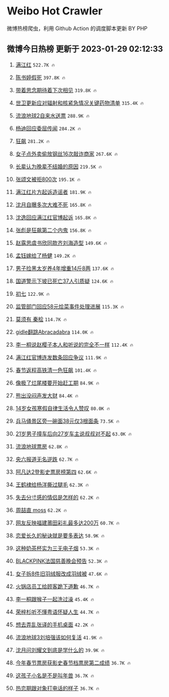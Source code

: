 # Weibo Hot Crawler 



微博热榜爬虫，利用 Github Action 的调度脚本更新 BY PHP 


## 微博今日热榜 更新于 2023-01-29 02:12:33 
1. [满江红](https://s.weibo.com/weibo?q=%E6%BB%A1%E6%B1%9F%E7%BA%A2&t=31&band_rank=1&Refer=top) `522.7K 🔥` 

1. [陈书婷假死](https://s.weibo.com/weibo?q=%23%E9%99%88%E4%B9%A6%E5%A9%B7%E5%81%87%E6%AD%BB%23&t=31&band_rank=2&Refer=top) `397.8K 🔥` 

1. [带着思念期待着下次相见](https://s.weibo.com/weibo?q=%23%E5%B8%A6%E7%9D%80%E6%80%9D%E5%BF%B5%E6%9C%9F%E5%BE%85%E7%9D%80%E4%B8%8B%E6%AC%A1%E7%9B%B8%E8%A7%81%23&t=31&band_rank=3&Refer=top) `319.8K 🔥` 

1. [世卫更新应对辐射和核紧急情况关键药物清单](https://s.weibo.com/weibo?q=%23%E4%B8%96%E5%8D%AB%E6%9B%B4%E6%96%B0%E5%BA%94%E5%AF%B9%E8%BE%90%E5%B0%84%E5%92%8C%E6%A0%B8%E7%B4%A7%E6%80%A5%E6%83%85%E5%86%B5%E5%85%B3%E9%94%AE%E8%8D%AF%E7%89%A9%E6%B8%85%E5%8D%95%23&t=31&band_rank=4&Refer=top) `315.4K 🔥` 

1. [流浪地球2自来水送票](https://s.weibo.com/weibo?q=%23%E6%B5%81%E6%B5%AA%E5%9C%B0%E7%90%832%E8%87%AA%E6%9D%A5%E6%B0%B4%E9%80%81%E7%A5%A8%23&t=31&band_rank=5&Refer=top) `288.9K 🔥` 

1. [杨迪回应委屈传闻](https://s.weibo.com/weibo?q=%23%E6%9D%A8%E8%BF%AA%E5%9B%9E%E5%BA%94%E5%A7%94%E5%B1%88%E4%BC%A0%E9%97%BB%23&t=31&band_rank=6&Refer=top) `284.2K 🔥` 

1. [狂飙](https://s.weibo.com/weibo?q=%E7%8B%82%E9%A3%99&t=31&band_rank=7&Refer=top) `281.2K 🔥` 

1. [女子点外卖偷放钢丝16次敲诈商家](https://s.weibo.com/weibo?q=%23%E5%A5%B3%E5%AD%90%E7%82%B9%E5%A4%96%E5%8D%96%E5%81%B7%E6%94%BE%E9%92%A2%E4%B8%9D16%E6%AC%A1%E6%95%B2%E8%AF%88%E5%95%86%E5%AE%B6%23&t=31&band_rank=8&Refer=top) `267.6K 🔥` 

1. [长辈认为晚辈不结婚的原因](https://s.weibo.com/weibo?q=%23%E9%95%BF%E8%BE%88%E8%AE%A4%E4%B8%BA%E6%99%9A%E8%BE%88%E4%B8%8D%E7%BB%93%E5%A9%9A%E7%9A%84%E5%8E%9F%E5%9B%A0%23&t=31&band_rank=9&Refer=top) `219.5K 🔥` 

1. [张颂文被拒800次](https://s.weibo.com/weibo?q=%23%E5%BC%A0%E9%A2%82%E6%96%87%E8%A2%AB%E6%8B%92800%E6%AC%A1%23&t=31&band_rank=10&Refer=top) `195.1K 🔥` 

1. [满江红片方起诉造谣者](https://s.weibo.com/weibo?q=%23%E6%BB%A1%E6%B1%9F%E7%BA%A2%E7%89%87%E6%96%B9%E8%B5%B7%E8%AF%89%E9%80%A0%E8%B0%A3%E8%80%85%23&t=31&band_rank=11&Refer=top) `181.9K 🔥` 

1. [沈月自曝多次大难不死](https://s.weibo.com/weibo?q=%23%E6%B2%88%E6%9C%88%E8%87%AA%E6%9B%9D%E5%A4%9A%E6%AC%A1%E5%A4%A7%E9%9A%BE%E4%B8%8D%E6%AD%BB%23&t=31&band_rank=12&Refer=top) `165.8K 🔥` 

1. [沈逸回应满江红官博起诉](https://s.weibo.com/weibo?q=%23%E6%B2%88%E9%80%B8%E5%9B%9E%E5%BA%94%E6%BB%A1%E6%B1%9F%E7%BA%A2%E5%AE%98%E5%8D%9A%E8%B5%B7%E8%AF%89%23&t=31&band_rank=13&Refer=top) `165.8K 🔥` 

1. [张彪是狂飙第二个内鬼](https://s.weibo.com/weibo?q=%23%E5%BC%A0%E5%BD%AA%E6%98%AF%E7%8B%82%E9%A3%99%E7%AC%AC%E4%BA%8C%E4%B8%AA%E5%86%85%E9%AC%BC%23&t=31&band_rank=14&Refer=top) `156.8K 🔥` 

1. [赵露思虞书欣同款齐刘海造型](https://s.weibo.com/weibo?q=%23%E8%B5%B5%E9%9C%B2%E6%80%9D%E8%99%9E%E4%B9%A6%E6%AC%A3%E5%90%8C%E6%AC%BE%E9%BD%90%E5%88%98%E6%B5%B7%E9%80%A0%E5%9E%8B%23&t=31&band_rank=15&Refer=top) `149.6K 🔥` 

1. [孟钰嫁给了杨健](https://s.weibo.com/weibo?q=%23%E5%AD%9F%E9%92%B0%E5%AB%81%E7%BB%99%E4%BA%86%E6%9D%A8%E5%81%A5%23&t=31&band_rank=16&Refer=top) `149.2K 🔥` 

1. [男子捡黑太岁养4年增重14斤8两](https://s.weibo.com/weibo?q=%23%E7%94%B7%E5%AD%90%E6%8D%A1%E9%BB%91%E5%A4%AA%E5%B2%81%E5%85%BB4%E5%B9%B4%E5%A2%9E%E9%87%8D14%E6%96%A48%E4%B8%A4%23&t=31&band_rank=17&Refer=top) `137.6K 🔥` 

1. [国道警示下坡已死亡37人引质疑](https://s.weibo.com/weibo?q=%23%E5%9B%BD%E9%81%93%E8%AD%A6%E7%A4%BA%E4%B8%8B%E5%9D%A1%E5%B7%B2%E6%AD%BB%E4%BA%A137%E4%BA%BA%E5%BC%95%E8%B4%A8%E7%96%91%23&t=31&band_rank=18&Refer=top) `124.6K 🔥` 

1. [初七](https://s.weibo.com/weibo?q=%E5%88%9D%E4%B8%83&t=31&band_rank=19&Refer=top) `122.9K 🔥` 

1. [监管部门回应58元烩菜事件处理进展](https://s.weibo.com/weibo?q=%23%E7%9B%91%E7%AE%A1%E9%83%A8%E9%97%A8%E5%9B%9E%E5%BA%9458%E5%85%83%E7%83%A9%E8%8F%9C%E4%BA%8B%E4%BB%B6%E5%A4%84%E7%90%86%E8%BF%9B%E5%B1%95%23&t=31&band_rank=20&Refer=top) `115.3K 🔥` 

1. [莫须有 秦桧](https://s.weibo.com/weibo?q=%E8%8E%AB%E9%A1%BB%E6%9C%89%20%E7%A7%A6%E6%A1%A7&t=31&band_rank=21&Refer=top) `114.7K 🔥` 

1. [gidle翻跳Abracadabra](https://s.weibo.com/weibo?q=%23gidle%E7%BF%BB%E8%B7%B3Abracadabra%23&t=31&band_rank=22&Refer=top) `114.0K 🔥` 

1. [李一桐说赵樱子本人和听说的完全不一样](https://s.weibo.com/weibo?q=%23%E6%9D%8E%E4%B8%80%E6%A1%90%E8%AF%B4%E8%B5%B5%E6%A8%B1%E5%AD%90%E6%9C%AC%E4%BA%BA%E5%92%8C%E5%90%AC%E8%AF%B4%E7%9A%84%E5%AE%8C%E5%85%A8%E4%B8%8D%E4%B8%80%E6%A0%B7%23&t=31&band_rank=23&Refer=top) `112.4K 🔥` 

1. [满江红官博连发数条回应争议](https://s.weibo.com/weibo?q=%23%E6%BB%A1%E6%B1%9F%E7%BA%A2%E5%AE%98%E5%8D%9A%E8%BF%9E%E5%8F%91%E6%95%B0%E6%9D%A1%E5%9B%9E%E5%BA%94%E4%BA%89%E8%AE%AE%23&t=31&band_rank=24&Refer=top) `111.9K 🔥` 

1. [春节返程高铁清一色狂飙](https://s.weibo.com/weibo?q=%23%E6%98%A5%E8%8A%82%E8%BF%94%E7%A8%8B%E9%AB%98%E9%93%81%E6%B8%85%E4%B8%80%E8%89%B2%E7%8B%82%E9%A3%99%23&t=31&band_rank=25&Refer=top) `101.4K 🔥` 

1. [像极了烂尾楼要开始赶工期](https://s.weibo.com/weibo?q=%23%E5%83%8F%E6%9E%81%E4%BA%86%E7%83%82%E5%B0%BE%E6%A5%BC%E8%A6%81%E5%BC%80%E5%A7%8B%E8%B5%B6%E5%B7%A5%E6%9C%9F%23&t=31&band_rank=26&Refer=top) `84.9K 🔥` 

1. [熊出没闷声发大财](https://s.weibo.com/weibo?q=%23%E7%86%8A%E5%87%BA%E6%B2%A1%E9%97%B7%E5%A3%B0%E5%8F%91%E5%A4%A7%E8%B4%A2%23&t=31&band_rank=27&Refer=top) `84.4K 🔥` 

1. [14岁女孩寒假自律生活令人赞叹](https://s.weibo.com/weibo?q=%2314%E5%B2%81%E5%A5%B3%E5%AD%A9%E5%AF%92%E5%81%87%E8%87%AA%E5%BE%8B%E7%94%9F%E6%B4%BB%E4%BB%A4%E4%BA%BA%E8%B5%9E%E5%8F%B9%23&t=31&band_rank=28&Refer=top) `80.0K 🔥` 

1. [兵马俑景区旁一碗面38元仅3根面条](https://s.weibo.com/weibo?q=%23%E5%85%B5%E9%A9%AC%E4%BF%91%E6%99%AF%E5%8C%BA%E6%97%81%E4%B8%80%E7%A2%97%E9%9D%A238%E5%85%83%E4%BB%853%E6%A0%B9%E9%9D%A2%E6%9D%A1%23&t=31&band_rank=29&Refer=top) `73.5K 🔥` 

1. [21岁男子撞车后向27岁车主说叔叔对不起](https://s.weibo.com/weibo?q=%2321%E5%B2%81%E7%94%B7%E5%AD%90%E6%92%9E%E8%BD%A6%E5%90%8E%E5%90%9127%E5%B2%81%E8%BD%A6%E4%B8%BB%E8%AF%B4%E5%8F%94%E5%8F%94%E5%AF%B9%E4%B8%8D%E8%B5%B7%23&t=31&band_rank=30&Refer=top) `63.0K 🔥` 

1. [流浪地球票房](https://s.weibo.com/weibo?q=%E6%B5%81%E6%B5%AA%E5%9C%B0%E7%90%83%E7%A5%A8%E6%88%BF&t=31&band_rank=31&Refer=top) `62.8K 🔥` 

1. [央六报道无名逆跌](https://s.weibo.com/weibo?q=%23%E5%A4%AE%E5%85%AD%E6%8A%A5%E9%81%93%E6%97%A0%E5%90%8D%E9%80%86%E8%B7%8C%23&t=31&band_rank=32&Refer=top) `62.7K 🔥` 

1. [阿凡达2登影史票房榜第四](https://s.weibo.com/weibo?q=%23%E9%98%BF%E5%87%A1%E8%BE%BE2%E7%99%BB%E5%BD%B1%E5%8F%B2%E7%A5%A8%E6%88%BF%E6%A6%9C%E7%AC%AC%E5%9B%9B%23&t=31&band_rank=33&Refer=top) `62.6K 🔥` 

1. [王鹤棣给杨洋撕过腿毛](https://s.weibo.com/weibo?q=%23%E7%8E%8B%E9%B9%A4%E6%A3%A3%E7%BB%99%E6%9D%A8%E6%B4%8B%E6%92%95%E8%BF%87%E8%85%BF%E6%AF%9B%23&t=31&band_rank=34&Refer=top) `62.3K 🔥` 

1. [失去分寸感的情侣是怎样的](https://s.weibo.com/weibo?q=%23%E5%A4%B1%E5%8E%BB%E5%88%86%E5%AF%B8%E6%84%9F%E7%9A%84%E6%83%85%E4%BE%A3%E6%98%AF%E6%80%8E%E6%A0%B7%E7%9A%84%23&t=31&band_rank=35&Refer=top) `62.2K 🔥` 

1. [周喆直 moss](https://s.weibo.com/weibo?q=%E5%91%A8%E5%96%86%E7%9B%B4%20moss&t=31&band_rank=36&Refer=top) `62.2K 🔥` 

1. [网友反映福建莆田彩礼最多达200万](https://s.weibo.com/weibo?q=%23%E7%BD%91%E5%8F%8B%E5%8F%8D%E6%98%A0%E7%A6%8F%E5%BB%BA%E8%8E%86%E7%94%B0%E5%BD%A9%E7%A4%BC%E6%9C%80%E5%A4%9A%E8%BE%BE200%E4%B8%87%23&t=31&band_rank=37&Refer=top) `60.7K 🔥` 

1. [恋爱长久的秘诀就是要多表达](https://s.weibo.com/weibo?q=%23%E6%81%8B%E7%88%B1%E9%95%BF%E4%B9%85%E7%9A%84%E7%A7%98%E8%AF%80%E5%B0%B1%E6%98%AF%E8%A6%81%E5%A4%9A%E8%A1%A8%E8%BE%BE%23&t=31&band_rank=38&Refer=top) `58.9K 🔥` 

1. [这种奶茶杯实为三无电子烟](https://s.weibo.com/weibo?q=%23%E8%BF%99%E7%A7%8D%E5%A5%B6%E8%8C%B6%E6%9D%AF%E5%AE%9E%E4%B8%BA%E4%B8%89%E6%97%A0%E7%94%B5%E5%AD%90%E7%83%9F%23&t=31&band_rank=39&Refer=top) `53.3K 🔥` 

1. [BLACKPINK法国慈善晚会预告](https://s.weibo.com/weibo?q=%23BLACKPINK%E6%B3%95%E5%9B%BD%E6%85%88%E5%96%84%E6%99%9A%E4%BC%9A%E9%A2%84%E5%91%8A%23&t=31&band_rank=40&Refer=top) `52.3K 🔥` 

1. [女子拆8件旧羽绒服改成羽绒被](https://s.weibo.com/weibo?q=%23%E5%A5%B3%E5%AD%90%E6%8B%868%E4%BB%B6%E6%97%A7%E7%BE%BD%E7%BB%92%E6%9C%8D%E6%94%B9%E6%88%90%E7%BE%BD%E7%BB%92%E8%A2%AB%23&t=31&band_rank=41&Refer=top) `47.6K 🔥` 

1. [火锅店员工给顾客跪下道歉](https://s.weibo.com/weibo?q=%23%E7%81%AB%E9%94%85%E5%BA%97%E5%91%98%E5%B7%A5%E7%BB%99%E9%A1%BE%E5%AE%A2%E8%B7%AA%E4%B8%8B%E9%81%93%E6%AD%89%23&t=31&band_rank=42&Refer=top) `46.7K 🔥` 

1. [李一桐跟猴子一起洗过澡](https://s.weibo.com/weibo?q=%23%E6%9D%8E%E4%B8%80%E6%A1%90%E8%B7%9F%E7%8C%B4%E5%AD%90%E4%B8%80%E8%B5%B7%E6%B4%97%E8%BF%87%E6%BE%A1%23&t=31&band_rank=43&Refer=top) `45.4K 🔥` 

1. [荣梓杉听不懂粤语怀疑人生](https://s.weibo.com/weibo?q=%23%E8%8D%A3%E6%A2%93%E6%9D%89%E5%90%AC%E4%B8%8D%E6%87%82%E7%B2%A4%E8%AF%AD%E6%80%80%E7%96%91%E4%BA%BA%E7%94%9F%23&t=31&band_rank=44&Refer=top) `44.7K 🔥` 

1. [想去弄乱张译的手机桌面](https://s.weibo.com/weibo?q=%23%E6%83%B3%E5%8E%BB%E5%BC%84%E4%B9%B1%E5%BC%A0%E8%AF%91%E7%9A%84%E6%89%8B%E6%9C%BA%E6%A1%8C%E9%9D%A2%23&t=31&band_rank=45&Refer=top) `42.2K 🔥` 

1. [流浪地球3刘培强该如何复活](https://s.weibo.com/weibo?q=%23%E6%B5%81%E6%B5%AA%E5%9C%B0%E7%90%833%E5%88%98%E5%9F%B9%E5%BC%BA%E8%AF%A5%E5%A6%82%E4%BD%95%E5%A4%8D%E6%B4%BB%23&t=31&band_rank=46&Refer=top) `41.9K 🔥` 

1. [沈月问刘耀文到底是学什么的](https://s.weibo.com/weibo?q=%23%E6%B2%88%E6%9C%88%E9%97%AE%E5%88%98%E8%80%80%E6%96%87%E5%88%B0%E5%BA%95%E6%98%AF%E5%AD%A6%E4%BB%80%E4%B9%88%E7%9A%84%23&t=31&band_rank=47&Refer=top) `39.9K 🔥` 

1. [今年春节票房获影史春节档票房第二成绩](https://s.weibo.com/weibo?q=%23%E4%BB%8A%E5%B9%B4%E6%98%A5%E8%8A%82%E7%A5%A8%E6%88%BF%E8%8E%B7%E5%BD%B1%E5%8F%B2%E6%98%A5%E8%8A%82%E6%A1%A3%E7%A5%A8%E6%88%BF%E7%AC%AC%E4%BA%8C%E6%88%90%E7%BB%A9%23&t=31&band_rank=48&Refer=top) `36.7K 🔥` 

1. [这孩子小名是不是叫年兽](https://s.weibo.com/weibo?q=%23%E8%BF%99%E5%AD%A9%E5%AD%90%E5%B0%8F%E5%90%8D%E6%98%AF%E4%B8%8D%E6%98%AF%E5%8F%AB%E5%B9%B4%E5%85%BD%23&t=31&band_rank=49&Refer=top) `36.7K 🔥` 

1. [热恋期跟对象打电话的样子](https://s.weibo.com/weibo?q=%23%E7%83%AD%E6%81%8B%E6%9C%9F%E8%B7%9F%E5%AF%B9%E8%B1%A1%E6%89%93%E7%94%B5%E8%AF%9D%E7%9A%84%E6%A0%B7%E5%AD%90%23&t=31&band_rank=50&Refer=top) `36.7K 🔥` 


